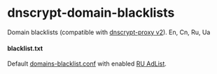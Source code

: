 # dnscrypt-domain-blacklists
Domain blacklists (compatible with [dnscrypt-proxy v2](https://github.com/jedisct1/dnscrypt-proxy)). En, Cn, Ru, Ua

#### blacklist.txt
Default [domains-blacklist.conf](https://github.com/jedisct1/dnscrypt-proxy/blob/master/utils/generate-domains-blacklists/domains-blacklist.conf) with enabled [RU AdList](https://easylist-downloads.adblockplus.org/advblock.txt).

